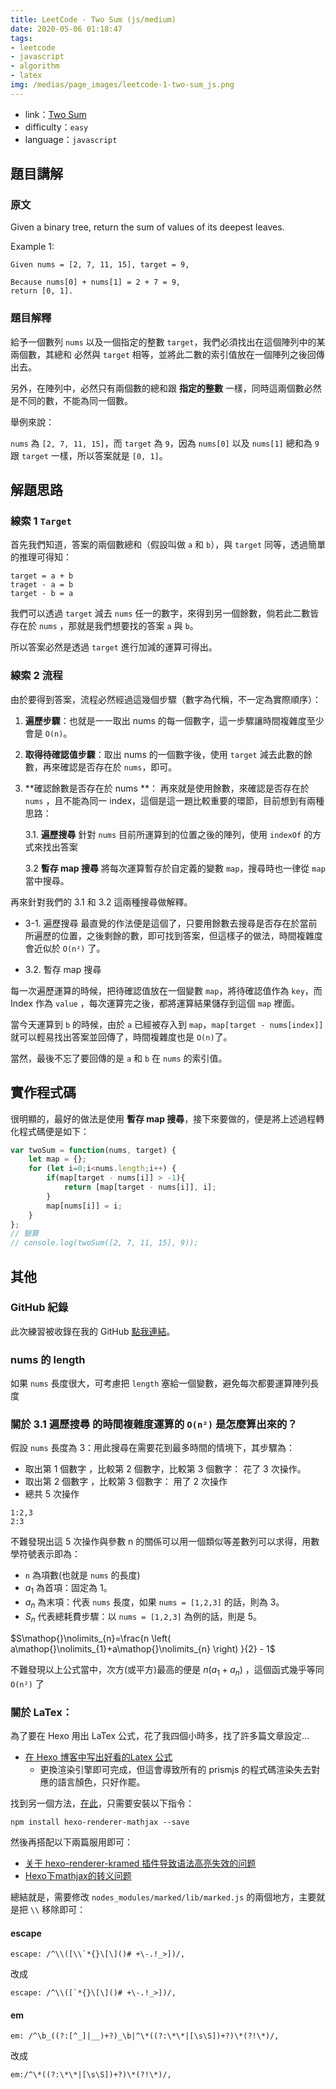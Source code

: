 ```yaml
---
title: LeetCode - Two Sum (js/medium)
date: 2020-05-06 01:18:47
tags:
- leetcode
- javascript
- algorithm
- latex
img: /medias/page_images/leetcode-1-two-sum_js.png
---
```

* link：[Two Sum](https://leetcode.com/problems/two-sum/)
* difficulty：`easy`
* language：`javascript`

## 題目講解

### 原文

Given a binary tree, return the sum of values of its deepest leaves.
 

Example 1:


```
Given nums = [2, 7, 11, 15], target = 9,

Because nums[0] + nums[1] = 2 + 7 = 9,
return [0, 1].
```

### 題目解釋

給予一個數列 `nums` 以及一個指定的整數 `target`，我們必須找出在這個陣列中的某兩個數，其總和 必然與 `target` 相等，並將此二數的索引值放在一個陣列之後回傳出去。

另外，在陣列中，必然只有兩個數的總和跟 **指定的整數** 一樣，同時這兩個數必然是不同的數，不能為同一個數。

舉例來說：

`nums` 為 `[2, 7, 11, 15]`，而 `target` 為 `9`，因為 `nums[0]` 以及 `nums[1]` 總和為 `9` 跟 `target` 一樣，所以答案就是 `[0, 1]`。

## 解題思路

### 線索 1 `Target` 

首先我們知道，答案的兩個數總和（假設叫做 `a` 和 `b`），與 `target` 同等，透過簡單的推理可得知：

```
target = a + b
traget - a = b 
target - b = a 
```

我們可以透過 `target` 減去 `nums` 任一的數字，來得到另一個餘數，倘若此二數皆存在於 `nums` ，那就是我們想要找的答案 `a` 與 `b`。

所以答案必然是透過 `target` 進行加減的運算可得出。

### 線索 2 流程

由於要得到答案，流程必然經過這幾個步驟（數字為代稱，不一定為實際順序）：

1. **遍歷步驟**：也就是一一取出 nums 的每一個數字，這一步驟讓時間複雜度至少會是 `O(n)`。
2. **取得待確認值步驟**：取出 nums 的一個數字後，使用 `target` 減去此數的餘數，再來確認是否存在於 `nums`，即可。
3. **確認餘數是否存在於 nums **： 再來就是使用餘數，來確認是否存在於 `nums` ，且不能為同一 index，這個是這一題比較重要的環節，目前想到有兩種思路：
    
    3.1. **遍歷搜尋**  針對 `nums` 目前所運算到的位置之後的陣列，使用 `indexOf` 的方式來找出答案
    
    3.2 **暫存 map 搜尋** 將每次運算暫存於自定義的變數 `map`，搜尋時也一律從 `map` 當中搜尋。

再來針對我們的 3.1 和 3.2 這兩種搜尋做解釋。

* 3-1. 遍歷搜尋
最直覺的作法便是這個了，只要用餘數去搜尋是否存在於當前所遍歷的位置，之後剩餘的數，即可找到答案，但這樣子的做法，時間複雜度會近似於 `O(n²)` 了。

* 3.2. 暫存 map 搜尋

每一次遍歷運算的時候，把待確認值放在一個變數 `map`，將待確認值作為 `key`，而 Index 作為 `value` ，每次運算完之後，都將運算結果儲存到這個 `map` 裡面。

當今天運算到 `b` 的時候，由於 `a` 已經被存入到 `map`，`map[target - nums[index]]` 就可以輕易找出答案並回傳了，時間複雜度也是 `O(n)`了。


當然，最後不忘了要回傳的是 `a` 和 `b` 在 `nums` 的索引值。

## 實作程式碼

很明顯的，最好的做法是使用 **暫存 map 搜尋**，接下來要做的，便是將上述過程轉化程式碼便是如下：

```javascript
var twoSum = function(nums, target) {
    let map = {};
    for (let i=0;i<nums.length;i++) {
        if(map[target - nums[i]] > -1){
            return [map[target - nums[i]], i];
        }
        map[nums[i]] = i;
    }
};
// 驗算
// console.log(twoSum([2, 7, 11, 15], 9));
```

## 其他

### GitHub 紀錄

此次練習被收錄在我的 GitHub [點我連結](https://github.com/mpp21x/algorithm-exercise/tree/master/1.twoSum)。

### nums 的 length

如果 `nums` 長度很大，可考慮把 `length` 塞給一個變數，避免每次都要運算陣列長度

### 關於 **3.1 遍歷搜尋** 的時間複雜度運算的 `O(n²)` 是怎麼算出來的？

假設 `nums` 長度為 3：用此搜尋在需要花到最多時間的情境下，其步驟為：

* 取出第 1 個數字 ，比較第 2 個數字，比較第 3 個數字： 花了 3 次操作。
* 取出第 2 個數字 ，比較第 3 個數字： 用了 2 次操作
* 總共 5 次操作
```
1:2,3
2:3
```

不難發現出這 5 次操作與參數 n 的關係可以用一個類似等差數列可以求得，用數學符號表示即為：

* `n` 為項數(也就是 `nums` 的長度)
* $a\mathop{}\nolimits_{1}$ 為首項：固定為 1。
* $a\mathop{}\nolimits_{n}$ 為末項：代表 `nums` 長度，如果 `nums = [1,2,3]` 的話，則為 3。
* $S\mathop{}\nolimits_{n}$ 代表總耗費步驟：以 `nums = [1,2,3]` 為例的話，則是 5。

$S\mathop{}\nolimits_{n}=\frac{n \left( a\mathop{}\nolimits_{1}+a\mathop{}\nolimits_{n} \right) }{2} - 1$

不難發現以上公式當中，次方(或平方)最高的便是 $n \left( a\mathop{}\nolimits_{1}+a\mathop{}\nolimits_{n} \right)$ ，這個函式幾乎等同 `O(n²)` 了


### 關於 LaTex：

為了要在 Hexo 用出 LaTex 公式，花了我四個小時多，找了許多篇文章設定...

* [在 Hexo 博客中写出好看的Latex 公式](https://zhuanlan.zhihu.com/p/105986034)
    * 更換渲染引擎即可完成，但這會導致所有的 prismjs 的程式碼渲染失去對應的語言顏色，只好作罷。
    
找到另一個方法，[在此](https://blog.yusanshi.com/2020-01-28-enable-latex-for-hexo/)，只需要安裝以下指令：

```
npm install hexo-renderer-mathjax --save
```      

然後再搭配以下兩篇服用即可：

* [关于 hexo-renderer-kramed 插件导致语法高亮失效的问题](https://github.com/blinkfox/hexo-theme-matery/issues/23)
* [Hexo下mathjax的转义问题](http://shomy.top/2016/10/22/hexo-markdown-mathjax/)

總結就是，需要修改 `nodes_modules/marked/lib/marked.js` 的兩個地方，主要就是把 `\\` 移除即可：

#### escape

```
escape: /^\\([\\`*{}\[\]()# +\-.!_>])/,
```

改成

```	
escape: /^\\([`*{}\[\]()# +\-.!_>])/,
```

#### em

```
em: /^\b_((?:[^_]|__)+?)_\b|^\*((?:\*\*|[\s\S])+?)\*(?!\*)/,
```

改成

```	
em:/^\*((?:\*\*|[\s\S])+?)\*(?!\*)/,
```
